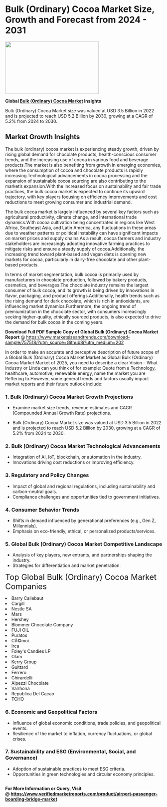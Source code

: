 <H1>Bulk (Ordinary) Cocoa Market Size, Growth and Forecast from 2024 - 2031</H1><img class="aligncenter size-medium wp-image-584254" src="https://thirdeyenews.in/wp-content/uploads/2024/09/Global-Market-Research-300x168.jpeg" alt="" width="300" height="168" /><p><strong>Global&nbsp;<a href="https://www.marketsizeandtrends.com/download-sample/757518/?utm_source=Github8j?utm_medium=202">Bulk (Ordinary) Cocoa Market</a> Insights</strong></p><p>Bulk (Ordinary) Cocoa Market size was valued at USD 3.5 Billion in 2022 and is projected to reach USD 5.2 Billion by 2030, growing at a CAGR of 5.2% from 2024 to 2030.</p><p><h2>Market Growth Insights</h2> <p>The bulk (ordinary) cocoa market is experiencing steady growth, driven by rising global demand for chocolate products, health-conscious consumer trends, and the increasing use of cocoa in various food and beverage products.The market is also benefiting from growth in emerging economies, where the consumption of cocoa and chocolate products is rapidly increasing.Technological advancements in cocoa processing and the expansion of sustainable cocoa sourcing are also contributing to the market’s expansion.With the increased focus on sustainability and fair trade practices, the bulk cocoa market is expected to continue its upward trajectory, with key players focusing on efficiency improvements and cost reductions to meet growing consumer and industrial demand.</p> <p>The bulk cocoa market is largely influenced by several key factors such as agricultural productivity, climate change, and international trade dynamics.With cocoa cultivation being concentrated in regions like West Africa, Southeast Asia, and Latin America, any fluctuations in these areas due to weather patterns or political instability can have significant impacts on market prices and supply chains.As a result, cocoa farmers and industry stakeholders are increasingly adopting innovative farming practices to mitigate risks and ensure a steady supply of cocoa.Additionally, the increasing trend toward plant-based and vegan diets is opening new markets for cocoa, particularly in dairy-free chocolate and other plant-based products.</p> <p>In terms of market segmentation, bulk cocoa is primarily used by manufacturers in chocolate production, followed by bakery products, cosmetics, and beverages.The chocolate industry remains the largest consumer of bulk cocoa, and its growth is being driven by innovations in flavor, packaging, and product offerings.Additionally, health trends such as the rising demand for dark chocolate, which is rich in antioxidants, are influencing market dynamics.Furthermore, the ongoing trend of premiumization in the chocolate sector, with consumers increasingly seeking higher-quality, ethically sourced products, is also expected to drive the demand for bulk cocoa in the coming years.</p> <p><span class=""><strong>Download Full PDF Sample Copy of Global Bulk (Ordinary) Cocoa Market Report</strong> @ <a href="https://www.marketsizeandtrends.com/download-sample/757518/?utm_source=Github8j?utm_medium=202" target="_blank">https://www.marketsizeandtrends.com/download-sample/757518/?utm_source=Github8j?utm_medium=202</a></span></p><p>In order to make an accurate and perceptive description of future scope of a Global&nbsp;Bulk (Ordinary) Cocoa Market Market as Global&nbsp;Bulk (Ordinary) Cocoa Market Market of 2025, you need to describe a clear Vision &ndash; What Industry or Linda can you think of for example: Quote from a Technology, healthcare, automotive, renewable energy, name the market you are Reffering to.However, some general trends and factors usually impact market reports and their future outlook include:</p><h3>1.&nbsp;<strong>Bulk (Ordinary) Cocoa Market Growth Projections</strong></h3><ul><li>Examine market size trends, revenue estimates and CAGR (Compounded Annual Growth Rate) projections.</li><li><p>Bulk (Ordinary) Cocoa Market size was valued at USD 3.5 Billion in 2022 and is projected to reach USD 5.2 Billion by 2030, growing at a CAGR of 5.2% from 2024 to 2030.</p></li></ul><h3>2.&nbsp;<strong>Bulk (Ordinary) Cocoa Market Technological Advancements</strong></h3><ul><li>Integration of AI, IoT, blockchain, or automation in the industry.</li><li>Innovations driving cost reductions or improving efficiency.</li></ul><h3>3.&nbsp;<strong>Regulatory and Policy Changes</strong></h3><ul><li>Impact of global and regional regulations, including sustainability and carbon-neutral goals.</li><li>Compliance challenges and opportunities tied to government initiatives.</li></ul><h3>4.&nbsp;<strong>Consumer Behavior Trends</strong></h3><ul><li>Shifts in demand influenced by generational preferences (e.g., Gen Z, Millennials).</li><li>Emphasis on eco-friendly, ethical, or personalized products/services.</li></ul><h3>5.&nbsp;<strong>Global Bulk (Ordinary) Cocoa Market Competitive Landscape</strong></h3><ul><li>Analysis of key players, new entrants, and partnerships shaping the industry.</li><li>Strategies for differentiation and market penetration.</li></ul><p data-pm-slice="1 1 []"><span style="color: inherit; font-family: inherit; font-size: 25px;">Top Global Bulk (Ordinary) Cocoa Market Companies</span></p><div class="" data-test-id=""><p><li>Barry Callebaut</li><li> Cargill</li><li> Nestle SA</li><li> Mars</li><li> Hershey</li><li> Blommer Chocolate Company</li><li> FUJI OIL</li><li> Puratos</li><li> CÃ©moi</li><li> Irca</li><li> Foley's Candies LP</li><li> Olam</li><li> Kerry Group</li><li> Guittard</li><li> Ferrero</li><li> Ghirardelli</li><li> Alpezzi Chocolate</li><li> Valrhona</li><li> Republica Del Cacao</li><li> TCHO</li></p></div><h3>6.&nbsp;<strong>Economic and Geopolitical Factors</strong></h3><ul><li>Influence of global economic conditions, trade policies, and geopolitical events.</li><li>Resilience of the market to inflation, currency fluctuations, or global crises.</li></ul><h3>7.&nbsp;<strong>Sustainability and ESG (Environmental, Social, and Governance)</strong></h3><ul><li>Adoption of sustainable practices to meet ESG criteria.</li><li>Opportunities in green technologies and circular economy principles.</li></ul><h2><strong style="font-size: 14px;">For More Information or Query, Visit @&nbsp;</strong><a style="background-color: #ffffff; font-size: 14px;" href="https://www.marketsizeandtrends.com/report/bulk-ordinary-cocoa-market/" target="_blank">https://www.verifiedmarketreports.com/product/airport-passenger-boarding-bridge-market</a></h2>